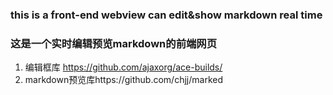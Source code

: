 ### this is a front-end webview can edit&show markdown real time

### 这是一个实时编辑预览markdown的前端网页

1. 编辑框库 https://github.com/ajaxorg/ace-builds/ 
2. markdown预览库https://github.com/chjj/marked
